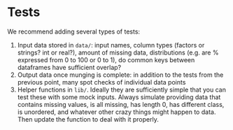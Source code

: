 # Tests

We recommend adding several types of tests:

1. Input data stored in `data/`: input names, column types (factors or strings? int or real?), amount of missing data, distributions (e.g. are % expressed from 0 to 100 or 0 to 1), do common keys between dataframes have sufficient overlap?
1. Output data once munging is complete: in addition to the tests from the previous point, many spot checks of individual data points
1. Helper functions in `lib/`. Ideally they are sufficiently simple that you can test these with some mock inputs. Always simulate providing data that contains missing values, is all missing, has length 0, has different class, is unordered, and whatever other crazy things might happen to data. Then update the function to deal with it properly.
